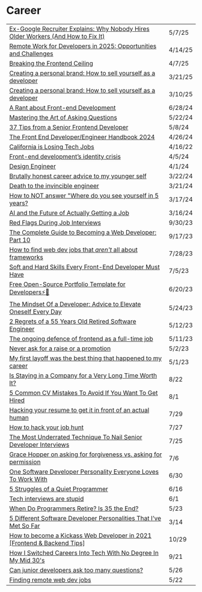 # Career

|                                                                                                                                                                                                                                                                                                                  |         |
| ---------------------------------------------------------------------------------------------------------------------------------------------------------------------------------------------------------------------------------------------------------------------------------------------------------------- | ------- |
| [Ex-Google Recruiter Explains: Why Nobody Hires Older Workers (And How to Fix It)](https://app.daily.dev/posts/b0vmpxhu6)                                                                                                                                                                                        | 5/7/25  |
| [Remote Work for Developers in 2025: Opportunities and Challenges](https://app.daily.dev/posts/remote-work-for-developers-in-2025-opportunities-and-challenges-sze6whoof)                                                                                                                                        | 4/14/25 |
| [Breaking the Frontend Ceiling](https://app.daily.dev/posts/breaking-the-frontend-ceiling-872c4qcfp)                                                                                                                                                                                                             | 4/7/25  |
| [Creating a personal brand: How to sell yourself as a developer](https://app.daily.dev/posts/creating-a-personal-brand-how-to-sell-yourself-as-a-developer-ejidfiwe2)                                                                                                                                            | 3/21/25 |
| [Creating a personal brand: How to sell yourself as a developer](https://app.daily.dev/posts/creating-a-personal-brand-how-to-sell-yourself-as-a-developer-ejidfiwe2)                                                                                                                                            | 3/10/25 |
| [A Rant about Front-end Development](https://blog.frankmtaylor.com/2024/06/20/a-rant-about-front-end-development/?utm_source=tldrwebdev)                                                                                                                                                                         | 6/28/24 |
| [Mastering the Art of Asking Questions](https://dev.to/naime_molla/mastering-the-art-of-asking-questions-34bi?context=digest)                                                                                                                                                                                    | 5/22/24 |
| [37 Tips from a Senior Frontend Developer](https://dev.to/_ndeyefatoudiop/37-tips-from-a-senior-frontend-developer-251b?context=digest)                                                                                                                                                                          | 5/8/24  |
| [The Front End Developer/Engineer Handbook 2024](https://frontendmasters.com/guides/front-end-handbook/2024/?utm_source=CSS-Weekly\&utm_medium=newsletter\&utm_campaign=issue-585-april-25-2024)                                                                                                                 | 4/26/24 |
| [California is Losing Tech Jobs](https://www.apricitas.io/p/california-is-losing-tech-jobs?utm_source=tldrnewsletter)                                                                                                                                                                                            | 4/16/22 |
| [Front-end development’s identity crisis](https://www.ellyloel.com/blog/front-end-development-s-identity-crisis/?ref=usepanda.com)                                                                                                                                                                               | 4/5/24  |
| [Design Engineer](https://vercel.com/careers/design-engineer-uk-us-5056771004)                                                                                                                                                                                                                                   | 4/1/24  |
| [Brutally honest career advice to my younger self](https://noahkagan.com/brutally-honest-career-advice-to-my-younger-self/?utm_source=tldrwebdev)                                                                                                                                                                | 3/22/24 |
| [Death to the invincible engineer](https://juraj.hashnode.dev/death-to-the-invincible-engineer?utm_source=tldrwebdev)                                                                                                                                                                                            | 3/21/24 |
| [How to NOT answer "Where do you see yourself in 5 years?](https://dev.to/jmfayard/how-to-not-answer-where-do-you-see-yourself-in-5-years-398m?context=digest)                                                                                                                                                   | 3/17/24 |
| [AI and the Future of Actually Getting a Job](https://dev.to/ben/ai-and-the-future-of-actually-getting-a-job-4ei?context=digest)                                                                                                                                                                                 | 3/16/24 |
| [Red Flags During Job Interviews](https://dev.to/oscarsherelis/red-flags-during-job-interviews-fnl)                                                                                                                                                                                                              | 9/30/23 |
| [The Complete Guide to Becoming a Web Developer: Part 10](https://dev.to/nerdleveltech/the-complete-guide-to-becoming-a-web-developer-part-10-354o)                                                                                                                                                              | 9/17/23 |
| [How to find web dev jobs that _aren't_ all about frameworks](https://gomakethings.com/how-to-find-web-dev-jobs-that-arent-all-about-frameworks/)                                                                                                                                                                | 7/28/23 |
| [Soft and Hard Skills Every Front-End Developer Must Have](https://superdevresources.com/soft-and-hard-skills-every-front-end-developer-must-have/?utm_campaign=Frontend%2BWeekly\&utm_medium=email\&utm_source=Frontend_Weekly_365)                                                                             | 7/5/23  |
| [Free Open-Source Portfolio Template for Developers⚡🚀](https://dev.to/devsyedmohsin/free-open-source-portfolio-template-for-developers-4g1d)                                                                                                                                                                    | 6/20/23 |
| [The Mindset Of a Developer: Advice to Elevate Oneself Every Day](https://betterprogramming.pub/the-mindset-of-a-tech-a-matter-of-perfecting-ones-self-everyday-bdee6b519add)                                                                                                                                    | 5/24/23 |
| [2 Regrets of a 55 Years Old Retired Software Engineer](https://javascript.plainenglish.io/2-regrets-of-a-55-years-old-retired-software-engineer-4c4fafc1bd2b)                                                                                                                                                   | 5/12/23 |
| [The ongoing defence of frontend as a full-time job](https://christianheilmann.com/2023/05/09/the-ongoing-defence-of-frontend-as-a-full-time-job/?utm_source=Codrops+Subscribers\&utm_campaign=a98da775f0-EMAIL_CAMPAIGN_2023_01_20_03_25_COPY_01\&utm_medium=email\&utm_term=0_-a43123b2e4-%5BLIST_EMAIL_ID%5D) | 5/11/23 |
| [Never ask for a raise or a promotion](https://mateusclira.medium.com/never-ask-for-a-raise-or-a-promotion-3a2f19627b2d)                                                                                                                                                                                         | 5/2/23  |
| [My first layoff was the best thing that happened to my career](https://uxdesign.cc/my-first-layoff-was-the-best-thing-that-could-happen-to-my-career-b3250a0fa7ba)                                                                                                                                              | 5/1/23  |
| [Is Staying in a Company for a Very Long Time Worth It?](https://radiant-brushlands-42789.herokuapp.com/betterprogramming.pub/is-staying-in-a-company-for-a-very-long-time-worth-it-9d40976e9bd6)                                                                                                                | 8/22    |
| [5 Common CV Mistakes To Avoid If You Want To Get Hired](https://betterprogramming.pub/5-common-cv-mistakes-to-avoid-if-you-want-to-get-hired-4b454a8055dc)                                                                                                                                                      | 8/1     |
| [Hacking your resume to get it in front of an actual human](https://gomakethings.com/hacking-your-resume-to-get-it-in-front-of-an-actual-human/)                                                                                                                                                                 | 7/29    |
| [How to hack your job hunt](https://gomakethings.com/how-to-hack-your-job-hunt/)                                                                                                                                                                                                                                 | 7/27    |
| [The Most Underrated Technique To Nail Senior Developer Interviews](https://betterprogramming.pub/the-most-underrated-technique-to-nail-senior-developer-interviews-f917025453b7)                                                                                                                                | 7/25    |
| [Grace Hopper on asking for forgiveness vs. asking for permission](https://gomakethings.com/grace-hopper-on-asking-for-forgiveness-vs.-asking-for-permission/)                                                                                                                                                   | 7/6     |
| [One Software Developer Personality Everyone Loves To Work With](https://radiant-brushlands-42789.herokuapp.com/betterprogramming.pub/one-software-developer-personality-everyone-loves-to-work-with-15b841cbc80e)                                                                                               | 6/30    |
| [5 Struggles of a Quiet Programmer](https://betterprogramming.pub/5-struggles-of-a-quiet-programmer-af9fc16108fe)                                                                                                                                                                                                | 6/16    |
| [Tech interviews are stupid](https://gomakethings.com/tech-interviews-are-stupid/)                                                                                                                                                                                                                               | 6/1     |
| [When Do Programmers Retire? Is 35 the End?](https://radiant-brushlands-42789.herokuapp.com/betterprogramming.pub/when-do-programmers-retire-is-35-the-end-72d173760ee2)                                                                                                                                         | 5/23    |
| [5 Different Software Developer Personalities That I’ve Met So Far](https://betterprogramming.pub/5-different-software-developer-personalities-that-ive-met-so-far-13784f3a8d4a)                                                                                                                                 | 3/14    |
| [How to become a Kickass Web Developer in 2021 \[Frontend & Backend Tips\]](https://dev.to/suniljoshi19/how-to-become-a-kickass-web-developer-in-2021-frontend-backend-tips-457h?utm_source=digest_mailer\&utm_medium=email\&utm_campaign=digest_email)                                                          | 10/29   |
| [How I Switched Careers Into Tech With No Degree In My Mid 30's](https://dev.to/willjohnsonio/how-i-switched-careers-into-tech-with-no-degree-in-my-mid-30-s-1n67?utm_source=digest_mailer\&utm_medium=email\&utm_campaign=digest_email)                                                                         | 9/21    |
| [Can junior developers ask too many questions?](https://gomakethings.com/can-junior-developers-ask-too-many-questions/?mc_cid=cffc7a31e8\&mc_eid=\[UNIQID])                                                                                                                                                      | 5/26    |
| [Finding remote web dev jobs](https://gomakethings.com/finding-remote-web-dev-jobs/?mc_cid=3601251ec6\&mc_eid=\[UNIQID])                                                                                                                                                                                         | 5/22    |
